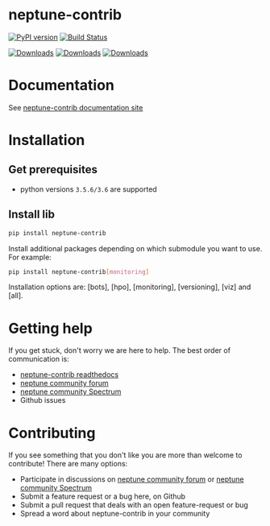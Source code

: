 # neptune-contrib
[![PyPI version](https://badge.fury.io/py/neptune-contrib.svg)](https://badge.fury.io/py/neptune-contrib)
[![Build Status](https://travis-ci.org/neptune-ai/neptune-contrib.svg?branch=master)](https://travis-ci.org/neptune-ai/neptune-contrib)

[![Downloads](https://pepy.tech/badge/neptune-contrib)](https://pepy.tech/project/neptune-contrib)
[![Downloads](https://pepy.tech/badge/neptune-contrib/month)](https://pepy.tech/project/neptune-contrib/month)
[![Downloads](https://pepy.tech/badge/neptune-contrib/week)](https://pepy.tech/project/neptune-contrib/week)

# Documentation
See [neptune-contrib documentation site](https://neptune-contrib.readthedocs.io)

# Installation

## Get prerequisites
* python versions `3.5.6/3.6` are supported

## Install lib

```bash
pip install neptune-contrib
```

Install additional packages depending on which submodule you want to use. 
For example:

```bash
pip install neptune-contrib[monitoring]
```

Installation options are: [bots], [hpo], [monitoring], [versioning], [viz] and [all].

# Getting help
If you get stuck, don't worry we are here to help.
The best order of communication is:

 * [neptune-contrib readthedocs](https://neptune-contrib.readthedocs.io)
 * [neptune community forum](https://community.neptune.ai/)
 * [neptune community Spectrum](https://spectrum.chat/neptune-community?tab=posts)
 * Github issues
 
# Contributing
If you see something that you don't like you are more than welcome to contribute!
There are many options:
  
  * Participate in discussions on [neptune community forum](https://community.neptune.ai/) or [neptune community Spectrum](https://spectrum.chat/neptune-community?tab=posts)
  * Submit a feature request or a bug here, on Github
  * Submit a pull request that deals with an open feature-request or bug
  * Spread a word about neptune-contrib in your community
